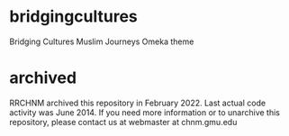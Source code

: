 # bridgingcultures
Bridging Cultures Muslim Journeys Omeka theme

# archived

RRCHNM archived this repository in February 2022. Last actual code activity was June 2014. If you need more information or to unarchive this repository, please contact us at webmaster at chnm.gmu.edu
